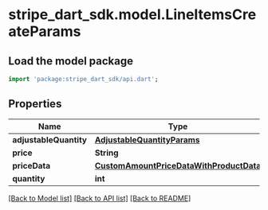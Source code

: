 # stripe_dart_sdk.model.LineItemsCreateParams

## Load the model package
```dart
import 'package:stripe_dart_sdk/api.dart';
```

## Properties
Name | Type | Description | Notes
------------ | ------------- | ------------- | -------------
**adjustableQuantity** | [**AdjustableQuantityParams**](AdjustableQuantityParams.md) |  | [optional] 
**price** | **String** |  | [optional] 
**priceData** | [**CustomAmountPriceDataWithProductData**](CustomAmountPriceDataWithProductData.md) |  | [optional] 
**quantity** | **int** |  | 

[[Back to Model list]](../README.md#documentation-for-models) [[Back to API list]](../README.md#documentation-for-api-endpoints) [[Back to README]](../README.md)


